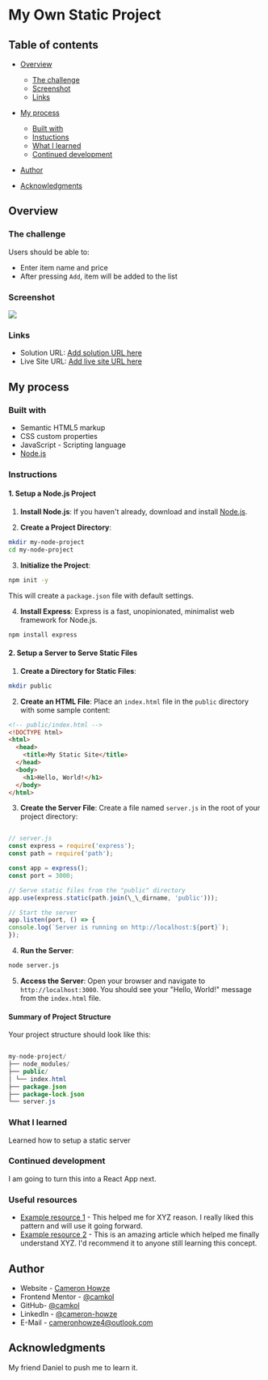 # My Own Static Project

## Table of contents

- [Overview](#overview)
  - [The challenge](#the-challenge)
  - [Screenshot](#screenshot)
  - [Links](#links)
- [My process](#my-process)

  - [Built with](#built-with)
  - [Instuctions](#instuctions)
  - [What I learned](#what-i-learned)
  - [Continued development](#continued-development)

- [Author](#author)
- [Acknowledgments](#acknowledgments)

## Overview

### The challenge

Users should be able to:

- Enter item name and price
- After pressing `Add`, item will be added to the list

### Screenshot

![](./screenshot.jpg)

### Links

- Solution URL: [Add solution URL here](https://your-solution-url.com)
- Live Site URL: [Add live site URL here](https://your-live-site-url.com)

## My process

### Built with

- Semantic HTML5 markup
- CSS custom properties
- JavaScript - Scripting language
- [Node.js](https://nodejs.org/)

### Instructions

#### 1. Setup a Node.js Project

1. **Install Node.js**: If you haven't already, download and install [Node.js](https://nodejs.org/).

2. **Create a Project Directory**:

```bash
mkdir my-node-project
cd my-node-project
```

3. **Initialize the Project**:

```bash
npm init -y
```

This will create a `package.json` file with default settings.

4. **Install Express**: Express is a fast, unopinionated, minimalist web framework for Node.js.

```bash
npm install express
```

#### 2. Setup a Server to Serve Static Files

1. **Create a Directory for Static Files**:

```bash
mkdir public
```

2. **Create an HTML File**:
   Place an `index.html` file in the `public` directory with some sample content:

```html
<!-- public/index.html -->
<!DOCTYPE html>
<html>
  <head>
    <title>My Static Site</title>
  </head>
  <body>
    <h1>Hello, World!</h1>
  </body>
</html>
```

3. **Create the Server File**:
   Create a file named `server.js` in the root of your project directory:

```javascript

// server.js
const express = require('express');
const path = require('path');

const app = express();
const port = 3000;

// Serve static files from the "public" directory
app.use(express.static(path.join(\_\_dirname, 'public')));

// Start the server
app.listen(port, () => {
console.log(`Server is running on http://localhost:${port}`);
});
```

4. **Run the Server**:

```bash
node server.js
```

5. **Access the Server**:
   Open your browser and navigate to `http://localhost:3000`. You should see your "Hello, World!" message from the `index.html` file.

#### Summary of Project Structure

Your project structure should look like this:

```java

my-node-project/
├── node_modules/
├── public/
│ └── index.html
├── package.json
├── package-lock.json
└── server.js
```

### What I learned

Learned how to setup a static server

### Continued development

I am going to turn this into a React App next.

### Useful resources

- [Example resource 1](https://www.example.com) - This helped me for XYZ reason. I really liked this pattern and will use it going forward.
- [Example resource 2](https://www.example.com) - This is an amazing article which helped me finally understand XYZ. I'd recommend it to anyone still learning this concept.

## Author

- Website - [Cameron Howze](https://camkol.github.io/)
- Frontend Mentor - [@camkol](https://www.frontendmentor.io/profile/camkol)
- GitHub- [@camkol](https://github.com/camkol)
- LinkedIn - [@cameron-howze](https://www.linkedin.com/in/cameron-howze-28a646109/)
- E-Mail - [cameronhowze4@outlook.com](mailto:cameronhowze4@outlook.com)

## Acknowledgments

My friend Daniel to push me to learn it.
